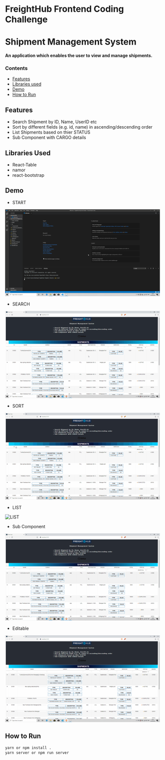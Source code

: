# FreightHub Frontend Coding Challenge


# Shipment Management System

**An application which enables the user to view and manage shipments.**

### Contents

-   [Features](##Features)
-   [Libraries used](##Libraries)
-   [Demo](##Demo)
-   [How to Run](##HowtoRun)

   
## Features

-   Search Shipment by ID, Name, UserID etc
-   Sort by different fields (e.g. id, name) in ascending/descending order
-   List Shipments based on thier STATUS
-   Sub Component with CARGO details

## Libraries Used

- React-Table
- namor
- react-bootstrap

## Demo

- START

![START](https://github.com/SylvesterDavid7/FreightHub-Shipment-Management-System/blob/master/Start.gif)

- SEARCH

![SEARCH](https://github.com/SylvesterDavid7/FreightHub-Shipment-Management-System/blob/master/Search.gif)

- SORT

![SORT](https://github.com/SylvesterDavid7/FreightHub-Shipment-Management-System/blob/master/Sort.gif)

- LIST

![LIST](https://github.com/SylvesterDavid7/FreightHub-Shipment-Management-System/blob/master/List.gif)

- Sub Component

![SUB](https://github.com/SylvesterDavid7/FreightHub-Shipment-Management-System/blob/master/Sub.gif)

- Editable

![Edit](https://github.com/SylvesterDavid7/FreightHub-Shipment-Management-System/blob/master/Edit.gif)



## How to Run

```
yarn or npm install .
yarn server or npm run server
```
